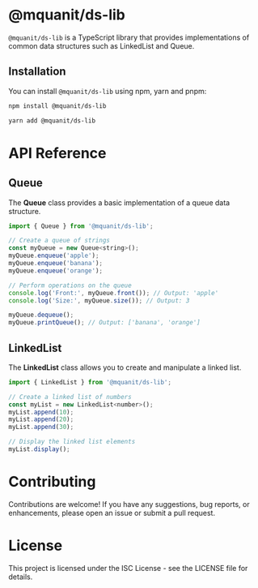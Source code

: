 # @mquanit/ds-lib

 `@mquanit/ds-lib` is a TypeScript library that provides implementations of common data structures such as LinkedList and Queue.

## Installation

You can install `@mquanit/ds-lib` using npm, yarn and pnpm:

```bash
npm install @mquanit/ds-lib

yarn add @mquanit/ds-lib
```

# API Reference

## Queue
The <b>Queue</b> class provides a basic implementation of a queue data structure.

```javascript
import { Queue } from '@mquanit/ds-lib';

// Create a queue of strings
const myQueue = new Queue<string>();
myQueue.enqueue('apple');
myQueue.enqueue('banana');
myQueue.enqueue('orange');

// Perform operations on the queue
console.log('Front:', myQueue.front()); // Output: 'apple'
console.log('Size:', myQueue.size()); // Output: 3

myQueue.dequeue();
myQueue.printQueue(); // Output: ['banana', 'orange']
```

## LinkedList
The <b>LinkedList</b> class allows you to create and manipulate a linked list.

```javascript
import { LinkedList } from '@mquanit/ds-lib';

// Create a linked list of numbers
const myList = new LinkedList<number>();
myList.append(10);
myList.append(20);
myList.append(30);

// Display the linked list elements
myList.display();
```

# Contributing
Contributions are welcome! If you have any suggestions, bug reports, or enhancements, please open an issue or submit a pull request.

# License
This project is licensed under the ISC License - see the LICENSE file for details.